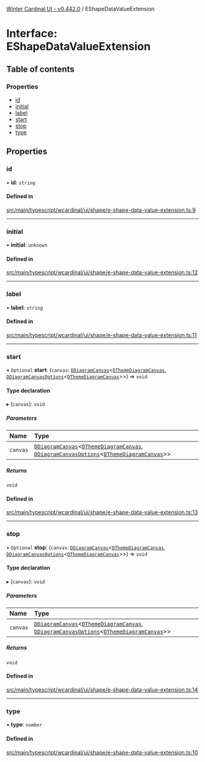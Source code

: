 [Winter Cardinal UI - v0.442.0](../index.md) / EShapeDataValueExtension

# Interface: EShapeDataValueExtension

## Table of contents

### Properties

- [id](EShapeDataValueExtension.md#id)
- [initial](EShapeDataValueExtension.md#initial)
- [label](EShapeDataValueExtension.md#label)
- [start](EShapeDataValueExtension.md#start)
- [stop](EShapeDataValueExtension.md#stop)
- [type](EShapeDataValueExtension.md#type)

## Properties

### id

• **id**: `string`

#### Defined in

[src/main/typescript/wcardinal/ui/shape/e-shape-data-value-extension.ts:9](https://github.com/winter-cardinal/winter-cardinal-ui/blob/v0.442.0/src/main/typescript/wcardinal/ui/shape/e-shape-data-value-extension.ts#L9)

___

### initial

• **initial**: `unknown`

#### Defined in

[src/main/typescript/wcardinal/ui/shape/e-shape-data-value-extension.ts:12](https://github.com/winter-cardinal/winter-cardinal-ui/blob/v0.442.0/src/main/typescript/wcardinal/ui/shape/e-shape-data-value-extension.ts#L12)

___

### label

• **label**: `string`

#### Defined in

[src/main/typescript/wcardinal/ui/shape/e-shape-data-value-extension.ts:11](https://github.com/winter-cardinal/winter-cardinal-ui/blob/v0.442.0/src/main/typescript/wcardinal/ui/shape/e-shape-data-value-extension.ts#L11)

___

### start

• `Optional` **start**: (`canvas`: [`DDiagramCanvas`](../classes/DDiagramCanvas.md)\<[`DThemeDiagramCanvas`](DThemeDiagramCanvas.md), [`DDiagramCanvasOptions`](DDiagramCanvasOptions.md)\<[`DThemeDiagramCanvas`](DThemeDiagramCanvas.md)\>\>) => `void`

#### Type declaration

▸ (`canvas`): `void`

##### Parameters

| Name | Type |
| :------ | :------ |
| `canvas` | [`DDiagramCanvas`](../classes/DDiagramCanvas.md)\<[`DThemeDiagramCanvas`](DThemeDiagramCanvas.md), [`DDiagramCanvasOptions`](DDiagramCanvasOptions.md)\<[`DThemeDiagramCanvas`](DThemeDiagramCanvas.md)\>\> |

##### Returns

`void`

#### Defined in

[src/main/typescript/wcardinal/ui/shape/e-shape-data-value-extension.ts:13](https://github.com/winter-cardinal/winter-cardinal-ui/blob/v0.442.0/src/main/typescript/wcardinal/ui/shape/e-shape-data-value-extension.ts#L13)

___

### stop

• `Optional` **stop**: (`canvas`: [`DDiagramCanvas`](../classes/DDiagramCanvas.md)\<[`DThemeDiagramCanvas`](DThemeDiagramCanvas.md), [`DDiagramCanvasOptions`](DDiagramCanvasOptions.md)\<[`DThemeDiagramCanvas`](DThemeDiagramCanvas.md)\>\>) => `void`

#### Type declaration

▸ (`canvas`): `void`

##### Parameters

| Name | Type |
| :------ | :------ |
| `canvas` | [`DDiagramCanvas`](../classes/DDiagramCanvas.md)\<[`DThemeDiagramCanvas`](DThemeDiagramCanvas.md), [`DDiagramCanvasOptions`](DDiagramCanvasOptions.md)\<[`DThemeDiagramCanvas`](DThemeDiagramCanvas.md)\>\> |

##### Returns

`void`

#### Defined in

[src/main/typescript/wcardinal/ui/shape/e-shape-data-value-extension.ts:14](https://github.com/winter-cardinal/winter-cardinal-ui/blob/v0.442.0/src/main/typescript/wcardinal/ui/shape/e-shape-data-value-extension.ts#L14)

___

### type

• **type**: `number`

#### Defined in

[src/main/typescript/wcardinal/ui/shape/e-shape-data-value-extension.ts:10](https://github.com/winter-cardinal/winter-cardinal-ui/blob/v0.442.0/src/main/typescript/wcardinal/ui/shape/e-shape-data-value-extension.ts#L10)
